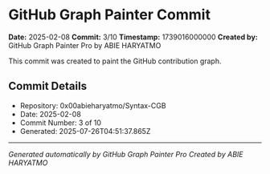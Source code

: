 # GitHub Graph Painter Commit

**Date:** 2025-02-08
**Commit:** 3/10
**Timestamp:** 1739016000000
**Created by:** GitHub Graph Painter Pro by ABIE HARYATMO

This commit was created to paint the GitHub contribution graph.

## Commit Details
- Repository: 0x00abieharyatmo/Syntax-CGB
- Date: 2025-02-08
- Commit Number: 3 of 10
- Generated: 2025-07-26T04:51:37.865Z

---
*Generated automatically by GitHub Graph Painter Pro*
*Created by ABIE HARYATMO*
